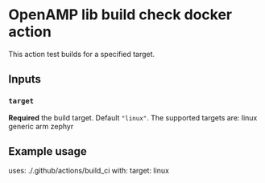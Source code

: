 # OpenAMP lib build check docker action

This action test builds for a specified target.

## Inputs

### `target`

**Required** the build target. Default `"linux"`.
The supported targets are:
  linux
  generic arm
  zephyr


## Example usage

uses: ./.github/actions/build_ci
with:
  target: linux